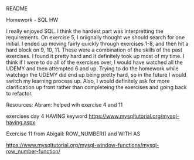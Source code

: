 README

Homework - SQL HW

I really enjoyed SQL. I think the hardest part was interpretting the requirements. On exercise 5, I oriignally thought we should search for one initial. I ended up moving fairly quickly through exercises 1-8, and then hit a hard block on 9, 10, 11. These were a combination of the skills of the past exercises. I found it pretty hard and it definitely took up most of my time. I think if I were to do all of the exercises over, I would have watched all the UDEMY and then attempted 6 and up. Trying to do the homework while watchign the UDEMY did end up being pretty hard, so in the future I would switch my learning process up. Also, I would definitely ask for more clarification up front rather than completeing the exercises and going back to refactor. 

Resources: Abram: helped wih exercise 4 and 11

exercises day 4 HAVING keyword
https://www.mysqltutorial.org/mysql-having.aspx

Exercise 11 from Abigail: ROW_NUMBER() and WITH AS

https://www.mysqltutorial.org/mysql-window-functions/mysql-row_number-function/